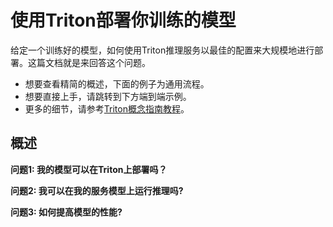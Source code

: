 # 使用Triton部署你训练的模型

给定一个训练好的模型，如何使用Triton推理服务以最佳的配置来大规模地进行部署。这篇文档就是来回答这个问题。

- 想要查看精简的概述，下面的例子为通用流程。
- 想要直接上手，请跳转到下方端到端示例。
- 更多的细节，请参考[Triton概念指南教程](https://github.com/triton-inference-server/tutorials/tree/main/Conceptual_Guide/Part_4-inference_acceleration)。

## 概述

**问题1: 我的模型可以在Triton上部署吗？**



**问题2: 我可以在我的服务模型上运行推理吗?**



**问题3: 如何提高模型的性能?**
